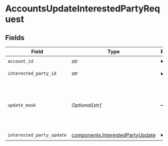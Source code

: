 # AccountsUpdateInterestedPartyRequest


## Fields

| Field                                                                                                                                                                                                                                                                                                    | Type                                                                                                                                                                                                                                                                                                     | Required                                                                                                                                                                                                                                                                                                 | Description                                                                                                                                                                                                                                                                                              | Example                                                                                                                                                                                                                                                                                                  |
| -------------------------------------------------------------------------------------------------------------------------------------------------------------------------------------------------------------------------------------------------------------------------------------------------------- | -------------------------------------------------------------------------------------------------------------------------------------------------------------------------------------------------------------------------------------------------------------------------------------------------------- | -------------------------------------------------------------------------------------------------------------------------------------------------------------------------------------------------------------------------------------------------------------------------------------------------------- | -------------------------------------------------------------------------------------------------------------------------------------------------------------------------------------------------------------------------------------------------------------------------------------------------------- | -------------------------------------------------------------------------------------------------------------------------------------------------------------------------------------------------------------------------------------------------------------------------------------------------------- |
| `account_id`                                                                                                                                                                                                                                                                                             | *str*                                                                                                                                                                                                                                                                                                    | :heavy_check_mark:                                                                                                                                                                                                                                                                                       | The account id.                                                                                                                                                                                                                                                                                          | 01HC3MAQ4DR9QN1V8MJ4CN1HMK                                                                                                                                                                                                                                                                               |
| `interested_party_id`                                                                                                                                                                                                                                                                                    | *str*                                                                                                                                                                                                                                                                                                    | :heavy_check_mark:                                                                                                                                                                                                                                                                                       | The interestedParty id.                                                                                                                                                                                                                                                                                  | ecf44f2f-7030-48ed-b937-c40891ee10c8                                                                                                                                                                                                                                                                     |
| `update_mask`                                                                                                                                                                                                                                                                                            | *Optional[str]*                                                                                                                                                                                                                                                                                          | :heavy_minus_sign:                                                                                                                                                                                                                                                                                       | The list of fields to update. Updatable Fields  `recipient`  `statement_delivery_preference`  `trade_confirmation_delivery_preference`  `mailing_address.region_code`  `mailing_address.postal_code`  `mailing_address.administrative_area`  `mailing_address.locality`  `mailing_address.address_lines` |                                                                                                                                                                                                                                                                                                          |
| `interested_party_update`                                                                                                                                                                                                                                                                                | [components.InterestedPartyUpdate](../../models/components/interestedpartyupdate.md)                                                                                                                                                                                                                     | :heavy_check_mark:                                                                                                                                                                                                                                                                                       | N/A                                                                                                                                                                                                                                                                                                      |                                                                                                                                                                                                                                                                                                          |